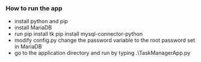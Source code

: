 ### How to run the app
- install python and pip
- install MariaDB 
- run
    pip install tk
    pip install mysql-connector-python
- modify config.py
    change the password variable to the root password set in MariaDB
- go to the application directory and run by typing
    .\TaskManagerApp.py
